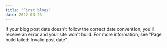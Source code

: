 ```yaml
---
title: "First blogs"
date: 2022-03-23
---
```


If your blog post date doesn't follow the correct date convention, you'll receive an error and your site won't build. For more information, see "Page build failed: Invalid post date".
